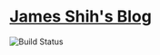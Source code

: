 # [James Shih's Blog](https://jshih.dev)

![Build Status](https://github.com/hyjk2000/hyjk2000.github.io/actions/workflows/main.yml/badge.svg)
